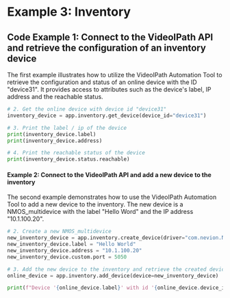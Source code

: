 # Example 3: Inventory

## Code Example 1: Connect to the VideoIPath API and retrieve the configuration of an inventory device
The first example illustrates how to utilize the VideoIPath Automation Tool to retrieve the configuration and status of an online device with the ID "device31". It provides access to attributes such as the device's label, IP address and the reachable status.

```python
# 2. Get the online device with device id "device31"
inventory_device = app.inventory.get_device(device_id="device31")

# 3. Print the label / ip of the device
print(inventory_device.label)   
print(inventory_device.address)   

# 4. Print the reachable status of the device
print(inventory_device.status.reachable)
```

#### Example 2: Connect to the VideoIPath API and add a new device to the inventory
The second example demonstrates how to use the VideoIPath Automation Tool to add a new device to the inventory. The new device is a NMOS_multidevice with the label "Hello Word" and the IP address "10.1.100.20".

```python
# 2. Create a new NMOS_multidevice
new_inventory_device = app.inventory.create_device(driver="com.nevion.NMOS_multidevice-0.1.0")
new_inventory_device.label = "Hello World"
new_inventory_device.address = "10.1.100.20"
new_inventory_device.custom.port = 5050

# 3. Add the new device to the inventory and retrieve the created device configuration
online_device = app.inventory.add_device(device=new_inventory_device)

print(f"Device '{online_device.label}' with id '{online_device.device_id}' address '{online_device.address}' and NMOS port '{online_device.custom.port}' created in Inventory!")
```